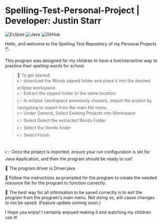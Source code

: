 # Spelling-Test-Personal-Project | Developer: Justin Starr

![Eclipse](https://img.shields.io/badge/Eclipse-FE7A16.svg?style=for-the-badge&logo=Eclipse&logoColor=white)
![Java](https://img.shields.io/badge/java-%23ED8B00.svg?style=for-the-badge&logo=openjdk&logoColor=white)
![GitHub](https://img.shields.io/badge/github-%23121011.svg?style=for-the-badge&logo=github&logoColor=white)

Hello, and welcome to the Spelling Test Repository of my Personal Projects 🖐️

This program was designed for my children to have a fun/interactive way to practice their spelling words for school.

> 📌 To get started:<br>
👉 download the Words zipped folder and place it into the desired eclipse workspace.<br>
👉 Extract the zipped folder to the same location.<br>
👉 In eclipse (workspace previosuly chosen), import the project by navigating to import from the main file menu.<br>
👉 Under General, Select Existing Projects into Workspace<br>
👉 Select Select the extracted Words Folder<br>
👉 Select the Words folder<br>
👉 Select Finish<br>
<br>
👉 Once the project is imported, ensure your run configuration is set for Java Application, and then the program should be ready to run!<br>

📌 The program driver is Driver.java

📌 Follow the instructions as prompted for the program to create the needed resource file for the program to function correctly.

📌 The best way for all information to be saved correctly is to exit the program from the program's main menu.
Not doing so, will cause changes to not be saved. (Feature update coming soon.)

I Hope you enjoy! I certainly enjoyed making it and watching my children use it!

